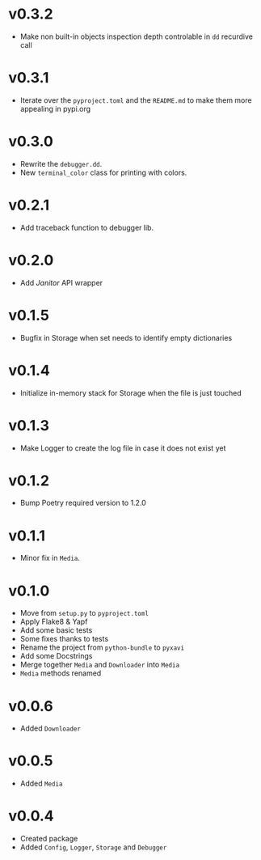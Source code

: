 # v0.3.2

- Make non built-in objects inspection depth controlable in `dd` recurdive call

# v0.3.1

- Iterate over the `pyproject.toml` and the `README.md` to make them more appealing in pypi.org

# v0.3.0

- Rewrite the `debugger.dd`.
- New `terminal_color` class for printing with colors.

# v0.2.1

- Add traceback function to debugger lib.

# v0.2.0

- Add *Janitor* API wrapper

# v0.1.5

- Bugfix in Storage when set needs to identify empty dictionaries

# v0.1.4

- Initialize in-memory stack for Storage when the file is just touched

# v0.1.3

- Make Logger to create the log file in case it does not exist yet

# v0.1.2

- Bump Poetry required version to 1.2.0

# v0.1.1

- Minor fix in `Media`.

# v0.1.0

- Move from `setup.py` to `pyproject.toml`
- Apply Flake8 & Yapf
- Add some basic tests
- Some fixes thanks to tests
- Rename the project from `python-bundle` to `pyxavi`
- Add some Docstrings
- Merge together `Media` and `Downloader` into `Media`
- `Media` methods renamed

# v0.0.6

- Added `Downloader`

# v0.0.5

- Added `Media`

# v0.0.4

- Created package
- Added `Config`, `Logger`, `Storage` and `Debugger`